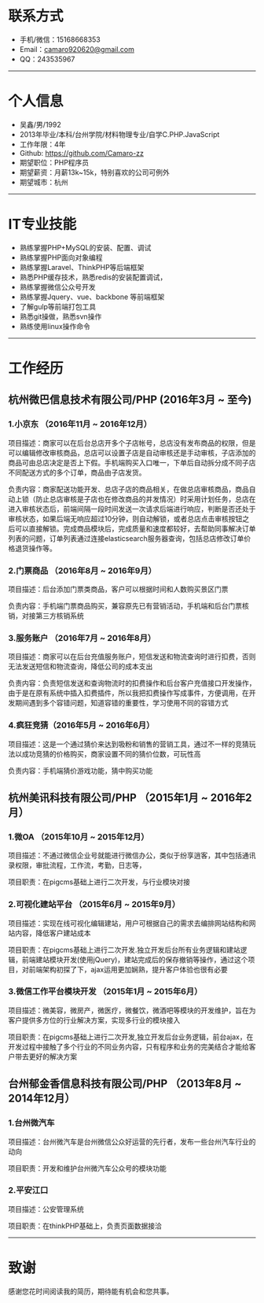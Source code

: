 # 联系方式
- 手机/微信：15168668353
- Email：camaro920620@gmail.com
- QQ：243535967

---

# 个人信息

 - 吴鑫/男/1992 
 - 2013年毕业/本科/台州学院/材料物理专业/自学C.PHP.JavaScript
 - 工作年限：4年
 - Github: https://github.com/Camaro-zz 
 - 期望职位：PHP程序员
 - 期望薪资：月薪13k~15k，特别喜欢的公司可例外
 - 期望城市：杭州
 
---
# IT专业技能
 - 熟练掌握PHP+MySQL的安装、配置、调试
 - 熟练掌握PHP面向对象编程
 - 熟练掌握Laravel、ThinkPHP等后端框架
 - 熟悉PHP缓存技术，熟悉redis的安装配置调试，
 - 熟练掌握微信公众号开发
 - 熟练掌握Jquery、vue、backbone 等前端框架
 - 了解gulp等前端打包工具
 - 熟悉git操做，熟悉svn操作
 - 熟练使用linux操作命令
 
---
# 工作经历
## 杭州微巴信息技术有限公司/PHP  (2016年3月 ~ 至今)
### 1.小京东 （2016年11月 ~ 2016年12月）
 项目描述：商家可以在后台总店开多个子店帐号，总店没有发布商品的权限，但是可以编辑修改审核商品，总店可以设置子店是自动审核还是手动审核，子店添加的商品可由总店决定是否上下假。手机端购买入口唯一，下单后自动拆分成不同子店不同配送方式的多个订单，商品由子店发货。
 
 负责内容：商家配送功能开发、总店子店的商品相关，在做总店审核商品，商品自动上锁（防止总店审核是子店也在修改商品的并发情况）时采用计划任务，总店在进入审核状态后，前端间隔一段时间发送一次请求后端进行响应，判断是否还处于审核状态，如果后端无响应超过10分钟，则自动解锁，或者总店点击审核按钮之后可以直接解锁。完成商品模块后，完成质量和速度都较好，去帮助同事解决订单列表的问题，订单列表通过连接elasticsearch服务器查询，包括总店修改订单价格退货操作等。
 
### 2.门票商品 （2016年8月 ~ 2016年9月）
 项目描述：后台添加门票类商品，客户可以根据时间和人数购买景区门票
 
 负责内容：手机端门票商品购买，兼容原先已有营销活动，手机端和后台门票核销，对接第三方核销系统
### 3.服务账户 （2016年7月 ~ 2016年8月）
 项目描述：商家可以在后台充值服务账户，短信发送和物流查询时进行扣费，否则无法发送短信和物流查询，降低公司的成本支出
 
 负责内容：负责短信发送和查询物流时的扣费操作和后台客户充值接口开发操作，由于是在原有系统中插入扣费插件，所以我把扣费操作写成事件，方便调用，在开发期间遇到多个容错问题，知道容错的重要性，学习使用不同的容错方式
 
### 4.疯狂竞猜（2016年5月 ~ 2016年6月）
 项目描述：这是一个通过猜价来达到吸粉和销售的营销工具，通过不一样的竞猜玩法以成功竞猜的价格购买，商家设置不同的猜价位数，可玩性高
 
 负责内容：手机端猜价游戏功能，猜中购买功能


## 杭州美讯科技有限公司/PHP （2015年1月 ~ 2016年2月）
### 1.微OA （2015年10月 ~ 2015年12月）
 项目描述：不通过微信企业号就能进行微信办公，类似于纷享逍客，其中包括通讯录权限，审批流程，工作流，考勤，日志等，
 
 项目职责：在pigcms基础上进行二次开发，与行业模块对接
 
### 2.可视化建站平台 （2015年6月 ~ 2015年9月）
 项目描述：实现在线可视化编辑建站，用户可根据自己的需求去编排网站结构和网站内容，降低客户建站成本
 
 项目职责：在pigcms基础上进行二次开发.独立开发后台所有业务逻辑和建站逻辑，前端建站模块开发(使用jQuery)，建站完成后的保存撤销等操作，通过这个项目，对前端架构初探了下，ajax运用更加娴熟，提升客户体验也很有必要
 
### 3.微信工作平台模块开发 （2015年1月 ~ 2015年6月）
 项目描述：微美容，微房产，微医疗，微餐饮，微酒吧等模块的开发维护，旨在为客户提供多方位的行业解决方案，实现多行业的模块接入
 
 项目职责：在pigcms基础上进行二次开发,独立开发后台业务逻辑，前台ajax，在开发过程中接触了多个行业的不同业务内容，只有程序和业务的完美结合才能给客户带去更好的解决方案
 
## 台州郁金香信息科技有限公司/PHP （2013年8月 ~ 2014年12月）
### 1.台州微汽车
 项目描述：台州微汽车是台州微信公众好运营的先行者，发布一些台州汽车行业的动向
 
 项目职责：开发和维护台州微汽车公众号的模块功能

### 2.平安江口
 项目描述：公安管理系统
 
 项目职责：在thinkPHP基础上，负责页面数据接洽
 
---

# 致谢
感谢您花时间阅读我的简历，期待能有机会和您共事。
